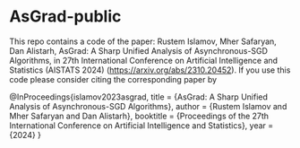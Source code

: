 # AsGrad-public

This repo contains a code of the paper: Rustem Islamov, Mher Safaryan, Dan Alistarh, AsGrad: A Sharp Unified Analysis of Asynchronous-SGD Algorithms, in 27th International Conference on Artificial Intelligence and Statistics (AISTATS 2024) (https://arxiv.org/abs/2310.20452). If you use this code please consider citing the corresponding paper by

@InProceedings{islamov2023asgrad,
  title = 	 {AsGrad: A Sharp Unified Analysis of Asynchronous-SGD Algorithms},
  author =       {Rustem Islamov and Mher Safaryan and Dan Alistarh},
  booktitle = 	 {Proceedings of the 27th International Conference on Artificial Intelligence and Statistics},
  year = 	 {2024}
}
